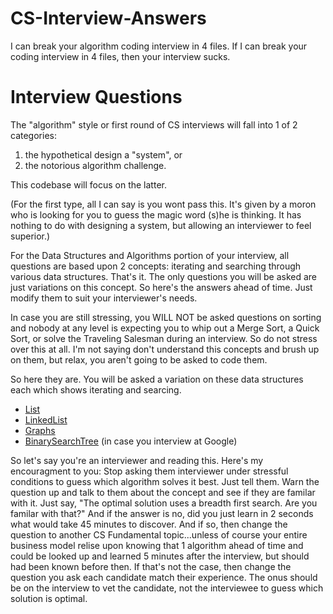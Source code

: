 # CS-Interview-Answers
I can break your algorithm coding interview in 4 files. If I can break your coding interview in 4 files, then your interview sucks. 

# Interview Questions
The "algorithm" style or first round of CS interviews will fall into 1 of 2 categories: 
 1. the hypothetical design a "system", or
 2. the notorious algorithm challenge. 

This codebase will focus on the latter.  

(For the first type, all I can say is you wont pass this. It's given by a moron who is looking for you to guess the magic word (s)he is thinking. It has nothing to do with designing a system, but allowing an interviewer to feel superior.) 

For the Data Structures and Algorithms portion of your interview, all questions are based upon 2 concepts: iterating and searching through various data structures. That's it. The only questions you will be asked are just variations on this concept. So here's the answers ahead of time. Just modify them to suit your interviewer's needs. 

In case you are still stressing, you WILL NOT be asked questions on sorting and nobody at any level is expecting you to whip out a Merge Sort, a Quick Sort, or solve the Traveling Salesman during an interview. So do not stress over this at all. I'm not saying don't understand this concepts and brush up on them, but relax, you aren't going to be asked to code them.

So here they are. You will be asked a variation on these data structures each which shows iterating and searcing. 
 * [List](https://github.com/musselwhizzle/CS-Interview-Answers/blob/master/app/src/test/java/com/joshua/interviewanswers/List.kt)
 * [LinkedList](https://github.com/musselwhizzle/CS-Interview-Answers/blob/master/app/src/test/java/com/joshua/interviewanswers/LinkedList.kt)
 * [Graphs](https://github.com/musselwhizzle/CS-Interview-Answers/blob/master/app/src/test/java/com/joshua/interviewanswers/Graph.kt)
 * [BinarySearchTree](https://github.com/musselwhizzle/CS-Interview-Answers/blob/master/app/src/test/java/com/joshua/interviewanswers/BinarySearchTree.kt) (in case you interview at Google)


So let's say you're an interviewer and reading this. Here's my encouragment to you: Stop asking them interviewer under stressful conditions to guess which algorithm solves it best. Just tell them. Warn the question up and talk to them about the concept and see if they are familar with it. Just say, "The optimal solution uses a breadth first search. Are you familar with that?" And if the answer is no, did you just learn in 2 seconds what would take 45 minutes to discover. And if so, then change the question to another CS Fundamental topic...unless of course your entire business model relise upon knowing that 1 algorithm ahead of time and could be looked up and learned 5 minutes after the interview, but should had been known before then. If that's not the case, then change the question you ask each candidate match their experience. The onus should be on the interview to vet the candidate, not the interviewee to guess which solution is optimal. 
